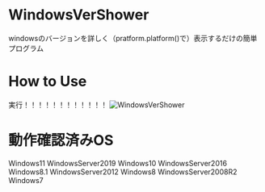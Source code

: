 # WindowsVerShower
windowsのバージョンを詳しく（pratform.platform()で）表示するだけの簡単プログラム

# How to Use
実行！！！！！！！！！！！！
![WindowsVerShower](https://user-images.githubusercontent.com/63937252/201625714-7035f9af-7d5e-48b8-ae26-f3cfe5591f08.png)

# 動作確認済みOS
Windows11     WindowsServer2019
Windows10     WindowsServer2016
Windows8.1    WindowsServer2012
Windows8      WindowsServer2008R2
Windows7      

